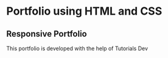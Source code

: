 <h1>Portfolio using HTML and CSS</h1>

<h2>Responsive Portfolio</h2>

<p>This portfolio is developed with the help of Tutorials Dev</p>
